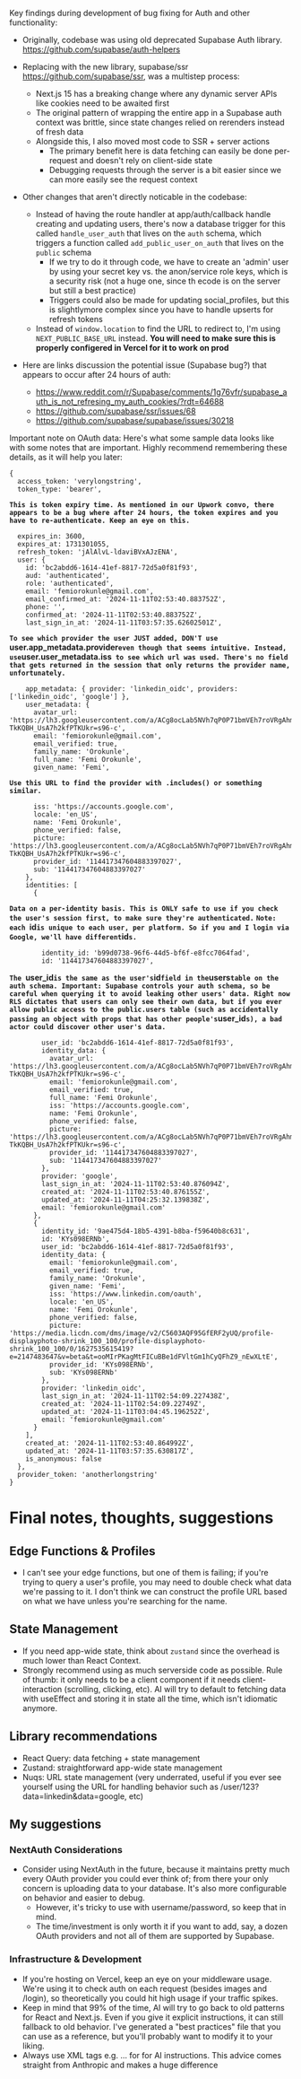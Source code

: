 Key findings during development of bug fixing for Auth and other functionality: 

- Originally, codebase was using old deprecated Supabase Auth library. https://github.com/supabase/auth-helpers 
- Replacing with the new library, supabase/ssr https://github.com/supabase/ssr, was a multistep process:
    - Next.js 15 has a breaking change where any dynamic server APIs like cookies need to be awaited first 
    - The original pattern of wrapping the entire app in a Supabase auth context was brittle, since state changes relied on rerenders instead of fresh data
    - Alongside this, I also moved most code to SSR + server actions
        - The primary benefit here is data fetching can easily be done per-request and doesn't rely on client-side state
        - Debugging requests through the server is a bit easier since we can more easily see the request context
- Other changes that aren't directly noticable in the codebase:
    - Instead of having the route handler at app/auth/callback handle creating and updating users, there's now a database trigger for this called `handle_user_auth` that lives on the 
    `auth` schema, which triggers a function called `add_public_user_on_auth` that lives on the `public` schema
        - If we try to do it through code, we have to create an 'admin' user by using your secret key vs. the anon/service role keys, which is a security risk (not a huge one, since th ecode is on the server but still a best practice)
        - Triggers could also be made for updating social_profiles, but this is slightlymore complex since you have to handle upserts for refresh tokens 
    - Instead of `window.location` to find the URL to redirect to, I'm using `NEXT_PUBLIC_BASE_URL` instead. **You will need to make sure this is properly configered in Vercel for it to work on prod**

- Here are links discussion the potential issue (Supabase bug?) that appears to occur after 24 hours of auth:
    - https://www.reddit.com/r/Supabase/comments/1g76vfr/supabase_auth_is_not_refresing_my_auth_cookies/?rdt=64688
    - https://github.com/supabase/ssr/issues/68
    - https://github.com/supabase/supabase/issues/30218

Important note on OAuth data: 
Here's what some sample data looks like with some notes that are important. Highly recommend remembering these details, as it will help you later: 

```
{
  access_token: 'verylongstring',
  token_type: 'bearer',
```
**`This is token expiry time. As mentioned in our Upwork convo, there appears to be a bug where after 24 hours, the token expires and you have to re-authenticate. Keep an eye on this.`**
```
  expires_in: 3600,
  expires_at: 1731301055,
  refresh_token: 'jAlAlvL-ldaviBVxAJzENA',
  user: {
    id: 'bc2abdd6-1614-41ef-8817-72d5a0f81f93',
    aud: 'authenticated',
    role: 'authenticated',
    email: 'femiorokunle@gmail.com',
    email_confirmed_at: '2024-11-11T02:53:40.883752Z',
    phone: '',
    confirmed_at: '2024-11-11T02:53:40.883752Z',
    last_sign_in_at: '2024-11-11T03:57:35.62602501Z',
```
**`To see which provider the user JUST added, DON'T use `user.app_metadata.provider` even though that seems intuitive. Instead, use `user.user_metadata.iss` to see which url was used. There's no field that gets returned in the session that only returns the provider name, unfortunately.`**
```
    app_metadata: { provider: 'linkedin_oidc', providers: ['linkedin_oidc', 'google'] },
    user_metadata: {
      avatar_url: 'https://lh3.googleusercontent.com/a/ACg8ocLab5NVh7qP0P71bmVEh7roVRgAhm-TkKQBH_UsA7h2kfPTKUkr=s96-c',
      email: 'femiorokunle@gmail.com',
      email_verified: true,
      family_name: 'Orokunle',
      full_name: 'Femi Orokunle',
      given_name: 'Femi',
```
**`Use this URL to find the provider with .includes() or something similar.`**
```
      iss: 'https://accounts.google.com',
      locale: 'en_US',
      name: 'Femi Orokunle',
      phone_verified: false,
      picture: 'https://lh3.googleusercontent.com/a/ACg8ocLab5NVh7qP0P71bmVEh7roVRgAhm-TkKQBH_UsA7h2kfPTKUkr=s96-c',
      provider_id: '114417347604883397027',
      sub: '114417347604883397027'
    },
    identities: [
      {
```
**`Data on a per-identity basis. This is ONLY safe to use if you check the user's session first, to make sure they're authenticated.`**
**`Note: each `id` is unique to each user, per platform. So if you and I login via Google, we'll have different `id`s.`**
```
        identity_id: 'b99d0738-96f6-44d5-bf6f-e8fcc7064fad',
        id: '114417347604883397027',
```
**`The `user_id` is the same as the user's `id` field in the `users` table on the auth schema. Important: Supabase controls your auth schema, so be careful when querying it to avoid leaking other users' data. Right now RLS dictates that users can only see their own data, but if you ever allow public access to the public.users table (such as accidentally passing an object with props that has other people's `user_id`s), a bad actor could discover other user's data.`**

```
        user_id: 'bc2abdd6-1614-41ef-8817-72d5a0f81f93',
        identity_data: {
          avatar_url: 'https://lh3.googleusercontent.com/a/ACg8ocLab5NVh7qP0P71bmVEh7roVRgAhm-TkKQBH_UsA7h2kfPTKUkr=s96-c',
          email: 'femiorokunle@gmail.com',
          email_verified: true,
          full_name: 'Femi Orokunle',
          iss: 'https://accounts.google.com',
          name: 'Femi Orokunle',
          phone_verified: false,
          picture: 'https://lh3.googleusercontent.com/a/ACg8ocLab5NVh7qP0P71bmVEh7roVRgAhm-TkKQBH_UsA7h2kfPTKUkr=s96-c',
          provider_id: '114417347604883397027',
          sub: '114417347604883397027'
        },
        provider: 'google',
        last_sign_in_at: '2024-11-11T02:53:40.876094Z',
        created_at: '2024-11-11T02:53:40.876155Z',
        updated_at: '2024-11-11T04:25:32.139838Z',
        email: 'femiorokunle@gmail.com'
      },
      {
        identity_id: '9ae475d4-18b5-4391-b8ba-f59640b8c631',
        id: 'KYs098ERNb',
        user_id: 'bc2abdd6-1614-41ef-8817-72d5a0f81f93',
        identity_data: {
          email: 'femiorokunle@gmail.com',
          email_verified: true,
          family_name: 'Orokunle',
          given_name: 'Femi',
          iss: 'https://www.linkedin.com/oauth',
          locale: 'en_US',
          name: 'Femi Orokunle',
          phone_verified: false,
          picture: 'https://media.licdn.com/dms/image/v2/C5603AQF95GfERF2yUQ/profile-displayphoto-shrink_100_100/profile-displayphoto-shrink_100_100/0/1627535615419?e=2147483647&v=beta&t=ooMIrPKagMtFICuBBe1dFVltGm1hCyQFhZ9_nEwXLtE',
          provider_id: 'KYs098ERNb',
          sub: 'KYs098ERNb'
        },
        provider: 'linkedin_oidc',
        last_sign_in_at: '2024-11-11T02:54:09.227438Z',
        created_at: '2024-11-11T02:54:09.22749Z',
        updated_at: '2024-11-11T03:04:45.196252Z',
        email: 'femiorokunle@gmail.com'
      }
    ],
    created_at: '2024-11-11T02:53:40.864992Z',
    updated_at: '2024-11-11T03:57:35.630817Z',
    is_anonymous: false
  },
  provider_token: 'anotherlongstring'
}
```
# Final notes, thoughts, suggestions

## Edge Functions & Profiles
- I can't see your edge functions, but one of them is failing; if you're trying to query a user's profile, you may need to double check what data we're passing to it. I don't think we can construct the profile URL based on what we have unless you're searching for the name. 

## State Management
- If you need app-wide state, think about `zustand` since the overhead is much lower than React Context. 
- Strongly recommend using as much serverside code as possible. Rule of thumb: it only needs to be a client component if it needs client-interaction (scrolling, clicking, etc). AI will try to default to fetching data with useEffect and storing it in state all the time, which isn't idiomatic anymore.

## Library recommendations
- React Query: data fetching + state management
- Zustand: straightforward app-wide state management
- Nuqs: URL state management (very underrated, useful if you ever see yourself using the URL for handling behavior such as /user/123?data=linkedin&data=google, etc)

## My suggestions
### NextAuth Considerations
- Consider using NextAuth in the future, because it maintains pretty much every OAuth provider you could ever think of; from there your only concern is uploading data to your database. It's also more configurable on behavior and easier to debug.
  - However, it's tricky to use with username/password, so keep that in mind.
  - The time/investment is only worth it if you want to add, say, a dozen OAuth providers and not all of them are supported by Supabase.

### Infrastructure & Development
- If you're hosting on Vercel, keep an eye on your middleware usage. We're using it to check auth on each request (besides images and /login), so theoretically you could hit high usage if your traffic spikes. 
- Keep in mind that 99% of the time, AI will try to go back to old patterns for React and Next.js. Even if you give it explicit instructions, it can still fallback to old behavior. I've generated a "best practices" file that you can use as a reference, but you'll probably want to modify it to your liking.
- Always use XML tags e.g. <requirements>...</requirements> for for AI instructions. This advice comes straight from Anthropic and makes a huge difference